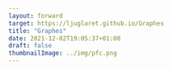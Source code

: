 ```yaml
---
layout: forward
target: https://ljuglaret.github.io/Graphes
title: "Graphes"
date: 2021-12-02T19:05:37+01:00
draft: false
thumbnailImage: ../img/pfc.png
---
```


